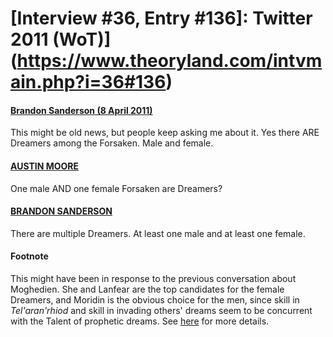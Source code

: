 # [Interview #36, Entry #136]: Twitter 2011 (WoT)](https://www.theoryland.com/intvmain.php?i=36#136)

#### [Brandon Sanderson (8 April 2011)](http://twitter.com/BrandSanderson/status/56468328927068161)

This might be old news, but people keep asking me about it. Yes there ARE Dreamers among the Forsaken. Male and female.

#### [AUSTIN MOORE](http://twitter.com/Southpaw2014/status/56468552722546689)

One male AND one female Forsaken are Dreamers?

#### [BRANDON SANDERSON](http://twitter.com/BrandSanderson/status/56470317454987264)

There are multiple Dreamers. At least one male and at least one female.

#### Footnote

This might have been in response to the previous conversation about Moghedien. She and Lanfear are the top candidates for the female Dreamers, and Moridin is the obvious choice for the men, since skill in
*Tel'aran'rhiod*
and skill in invading others' dreams seem to be concurrent with the Talent of prophetic dreams. See
[here](http://www.theoryland.com/intvmain.php?i=605#3)
for more details.

